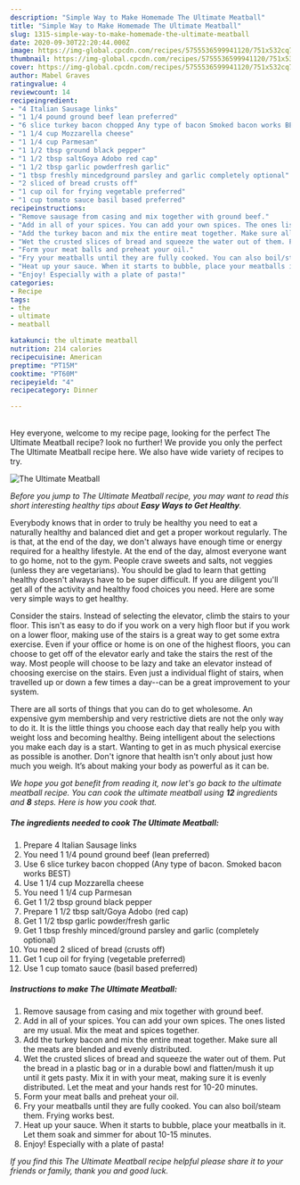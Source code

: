 ```yaml
---
description: "Simple Way to Make Homemade The Ultimate Meatball"
title: "Simple Way to Make Homemade The Ultimate Meatball"
slug: 1315-simple-way-to-make-homemade-the-ultimate-meatball
date: 2020-09-30T22:20:44.000Z
image: https://img-global.cpcdn.com/recipes/5755536599941120/751x532cq70/the-ultimate-meatball-recipe-main-photo.jpg
thumbnail: https://img-global.cpcdn.com/recipes/5755536599941120/751x532cq70/the-ultimate-meatball-recipe-main-photo.jpg
cover: https://img-global.cpcdn.com/recipes/5755536599941120/751x532cq70/the-ultimate-meatball-recipe-main-photo.jpg
author: Mabel Graves
ratingvalue: 4
reviewcount: 14
recipeingredient:
- "4 Italian Sausage links"
- "1 1/4 pound ground beef lean preferred"
- "6 slice turkey bacon chopped Any type of bacon Smoked bacon works BEST"
- "1 1/4 cup Mozzarella cheese"
- "1 1/4 cup Parmesan"
- "1 1/2 tbsp ground black pepper"
- "1 1/2 tbsp saltGoya Adobo red cap"
- "1 1/2 tbsp garlic powderfresh garlic"
- "1 tbsp freshly mincedground parsley and garlic completely optional"
- "2 sliced of bread crusts off"
- "1 cup oil for frying vegetable preferred"
- "1 cup tomato sauce basil based preferred"
recipeinstructions:
- "Remove sausage from casing and mix together with ground beef."
- "Add in all of your spices. You can add your own spices. The ones listed are my usual. Mix the meat and spices together."
- "Add the turkey bacon and mix the entire meat together. Make sure all the meats are blended and evenly distributed."
- "Wet the crusted slices of bread and squeeze the water out of them. Put the bread in a plastic bag or in a durable bowl and flatten/mush it up until it gets pasty. Mix it in with your meat, making sure it is evenly distributed. Let the meat and your hands rest for 10-20 minutes."
- "Form your meat balls and preheat your oil."
- "Fry your meatballs until they are fully cooked. You can also boil/steam them. Frying works best."
- "Heat up your sauce. When it starts to bubble, place your meatballs in it. Let them soak and simmer for about 10-15 minutes."
- "Enjoy! Especially with a plate of pasta!"
categories:
- Recipe
tags:
- the
- ultimate
- meatball

katakunci: the ultimate meatball 
nutrition: 214 calories
recipecuisine: American
preptime: "PT15M"
cooktime: "PT60M"
recipeyield: "4"
recipecategory: Dinner

---
```

<br>
Hey everyone, welcome to my recipe page, looking for the perfect The Ultimate Meatball recipe? look no further! We provide you only the perfect The Ultimate Meatball recipe here. We also have wide variety of recipes to try.
<br>


![The Ultimate Meatball](https://img-global.cpcdn.com/recipes/5755536599941120/751x532cq70/the-ultimate-meatball-recipe-main-photo.jpg)

<i>Before you jump to The Ultimate Meatball recipe, you may want to read this short interesting healthy tips about <strong>Easy Ways to Get Healthy</strong>.</i>

Everybody knows that in order to truly be healthy you need to eat a naturally healthy and balanced diet and get a proper workout regularly. The  is that, at the end of the day, we don't always have enough time or energy required for a healthy lifestyle. At the end of the day, almost everyone want to go home, not to the gym. People crave sweets and salts, not veggies (unless they are vegetarians). You should be glad to learn that getting healthy doesn't always have to be super difficult. If you are diligent you'll get all of the activity and healthy food choices you need. Here are some very simple ways to get healthy.

Consider the stairs. Instead of selecting the elevator, climb the stairs to your floor. This isn't as easy to do if you work on a very high floor but if you work on a lower floor, making use of the stairs is a great way to get some extra exercise. Even if your office or home is on one of the highest floors, you can choose to get off of the elevator early and take the stairs the rest of the way. Most people will choose to be lazy and take an elevator instead of choosing exercise on the stairs. Even just a individual flight of stairs, when travelled up or down a few times a day--can be a great improvement to your system. 

There are all sorts of things that you can do to get wholesome. An expensive gym membership and very restrictive diets are not the only way to do it. It is the little things you choose each day that really help you with weight loss and becoming healthy. Being intelligent about the selections you make each day is a start. Wanting to get in as much physical exercise as possible is another. Don't ignore that health isn't only about just how much you weigh. It’s about making your body as powerful as it can be. 


<i>We hope you got benefit from reading it, now let's go back to the ultimate meatball recipe. You can cook the ultimate meatball using <strong>12</strong> ingredients and <strong>8</strong> steps. Here is how you cook that.
</i>

##### The ingredients needed to cook The Ultimate Meatball:

1. Prepare 4 Italian Sausage links
1. You need 1 1/4 pound ground beef (lean preferred)
1. Use 6 slice turkey bacon chopped (Any type of bacon. Smoked bacon works BEST)
1. Use 1 1/4 cup Mozzarella cheese
1. You need 1 1/4 cup Parmesan
1. Get 1 1/2 tbsp ground black pepper
1. Prepare 1 1/2 tbsp salt/Goya Adobo (red cap)
1. Get 1 1/2 tbsp garlic powder/fresh garlic
1. Get 1 tbsp freshly minced/ground parsley and garlic (completely optional)
1. You need 2 sliced of bread (crusts off)
1. Get 1 cup oil for frying (vegetable preferred)
1. Use 1 cup tomato sauce (basil based preferred)


##### Instructions to make The Ultimate Meatball:

1. Remove sausage from casing and mix together with ground beef.
1. Add in all of your spices. You can add your own spices. The ones listed are my usual. Mix the meat and spices together.
1. Add the turkey bacon and mix the entire meat together. Make sure all the meats are blended and evenly distributed.
1. Wet the crusted slices of bread and squeeze the water out of them. Put the bread in a plastic bag or in a durable bowl and flatten/mush it up until it gets pasty. Mix it in with your meat, making sure it is evenly distributed. Let the meat and your hands rest for 10-20 minutes.
1. Form your meat balls and preheat your oil.
1. Fry your meatballs until they are fully cooked. You can also boil/steam them. Frying works best.
1. Heat up your sauce. When it starts to bubble, place your meatballs in it. Let them soak and simmer for about 10-15 minutes.
1. Enjoy! Especially with a plate of pasta!


<i>If you find this The Ultimate Meatball recipe helpful please share it to your friends or family, thank you and good luck.</i>
